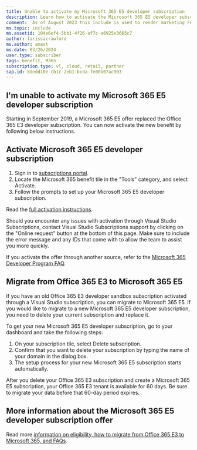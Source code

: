 ```yaml
---
title: Unable to activate my Microsoft 365 E5 developer subscription
description: Learn how to activate the Microsoft 365 E5 developer subscription benefit included in Visual Studio subscriptions. 
comment:  As of August 2023 this include is used to render marketing FAQ content for VS Subscriptions in the following portals - VSCom, Manage, and My portals. It was not used for learn.microsoft.com content at that time. SMEs are Evan Windom and Larissa Crawford of Red Door Collaborative and Sharvari Dighe.
ms.topic: include
ms.assetid: 104e6ef4-5bb1-4f26-af7c-a6925e3665c7
author: larissacrawford
ms.author: amast
ms.date: 03/26/2024
user.type: subscriber
tags: benefit, M365
subscription.type: vl, cloud, retail, partner
sap.id: 8dedd10e-cb1c-2eb1-bcda-fe00b07ac903
---
```


## I'm unable to activate my Microsoft 365 E5 developer subscription

Starting in September 2019, a Microsoft 365 E5 offer replaced the Office 365 E3 developer subscription. You can now activate the new benefit by following below instructions.

## Activate Microsoft 365 E5 developer subscription  

1. Sign in to [subscriptions portal](https://my.visualstudio.com/benefits). 
1. Locate the Microsoft 365 benefit tile in the "Tools" category, and select Activate. 
1. Follow the prompts to set up your Microsoft 365 E5 developer subscription. 

Read the [full activation instructions](https://learn.microsoft.com/visualstudio/subscriptions/vs-m365).

Should you encounter any issues with activation through Visual Studio Subscriptions, contact Visual Studio Subscriptions support by clicking on the "Online request" button at the bottom of this page. Make sure to include the error message and any IDs that come with to allow the team to assist you more quickly.

If you activate the offer through another source, refer to the [Microsoft 365 Developer Program FAQ](https://learn.microsoft.com/office/developer-program/microsoft-365-developer-program-faq).

## Migrate from Office 365 E3 to Microsoft 365 E5 

If you have an old Office 365 E3 developer sandbox subscription activated through a Visual Studio subscription, you can migrate to Microsoft 365 E5. If you would like to migrate to a new Microsoft 365 E5 developer subscription, you need to delete your current subscription and replace it.

To get your new Microsoft 365 E5 developer subscription, go to your dashboard and take the following steps: 
1. On your subscription tile, select Delete subscription. 
1. Confirm that you want to delete your subscription by typing the name of your domain in the dialog box. 
1. The setup process for your new Microsoft 365 E5 subscription starts automatically. 

After you delete your Office 365 E3 subscription and create a Microsoft 365 E5 subscription, your Office 365 E3 tenant is available for 60 days.  Be sure to migrate your data before that 60-day period expires. 

## More information about the Microsoft 365 E5 developer subscription offer

Read more [information on eligibility, how to migrate from Office 365 E3 to Microsoft 365, and FAQs](https://learn.microsoft.com/visualstudio/subscriptions/vs-m365).